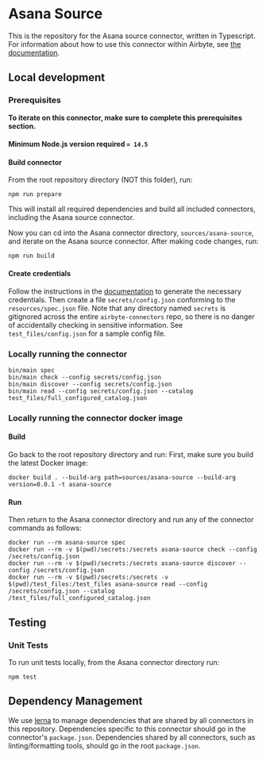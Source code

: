 # Asana Source

This is the repository for the Asana source connector, written in Typescript.
For information about how to use this connector within Airbyte, see [the
documentation](https://docs.airbyte.io/integrations/sources/asana).

## Local development

### Prerequisites

**To iterate on this connector, make sure to complete this prerequisites
section.**

#### Minimum Node.js version required `= 14.5`

#### Build connector

From the root repository directory (NOT this folder), run:

```
npm run prepare
```

This will install all required dependencies and build all included connectors,
including the Asana source connector.

Now you can cd into the Asana connector directory, `sources/asana-source`,
and iterate on the Asana source connector. After making code changes, run:

```
npm run build
```

#### Create credentials

Follow the instructions in the
[documentation](https://docs.airbyte.io/integrations/sources/asana) to
generate the necessary credentials. Then create a file `secrets/config.json`
conforming to the `resources/spec.json` file. Note that any directory named
`secrets` is gitignored across the entire `airbyte-connectors` repo, so there is
no danger of accidentally checking in sensitive information. See
`test_files/config.json` for a sample config file.

### Locally running the connector

```
bin/main spec
bin/main check --config secrets/config.json
bin/main discover --config secrets/config.json
bin/main read --config secrets/config.json --catalog test_files/full_configured_catalog.json
```

### Locally running the connector docker image

#### Build

Go back to the root repository directory and run:
First, make sure you build the latest Docker image:

```
docker build . --build-arg path=sources/asana-source --build-arg version=0.0.1 -t asana-source
```

#### Run

Then return to the Asana connector directory and run any of the connector
commands as follows:

```
docker run --rm asana-source spec
docker run --rm -v $(pwd)/secrets:/secrets asana-source check --config /secrets/config.json
docker run --rm -v $(pwd)/secrets:/secrets asana-source discover --config /secrets/config.json
docker run --rm -v $(pwd)/secrets:/secrets -v $(pwd)/test_files:/test_files asana-source read --config /secrets/config.json --catalog /test_files/full_configured_catalog.json
```

## Testing

### Unit Tests

To run unit tests locally, from the Asana connector directory run:

```
npm test
```


## Dependency Management

We use [lerna](https://lerna.js.org/) to manage dependencies that are shared by
all connectors in this repository. Dependencies specific to this connector
should go in the connector's `package.json`. Dependencies shared by all
connectors, such as linting/formatting tools, should go in the root
`package.json`.
